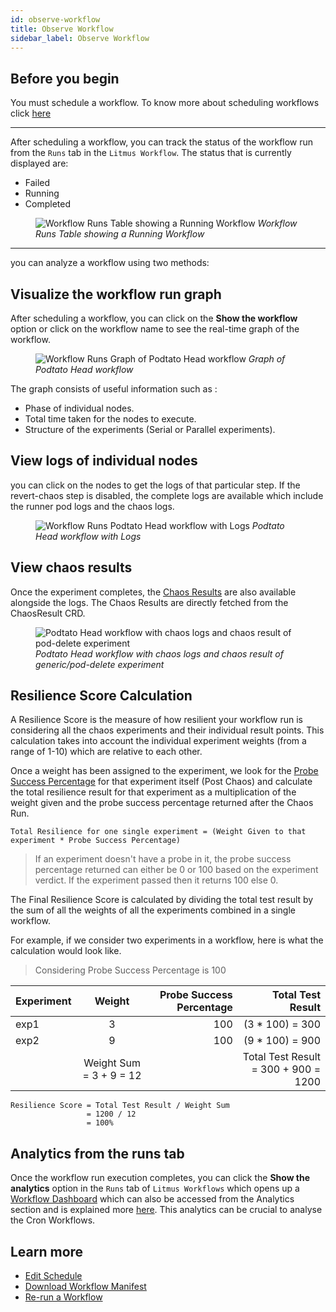 ```yaml
---
id: observe-workflow
title: Observe Workflow
sidebar_label: Observe Workflow
---
```


## Before you begin

You must schedule a workflow. To know more about scheduling workflows click [here](schedule-workflow)

---

After scheduling a workflow, you can track the status of the workflow run from the `Runs` tab in the `Litmus Workflow`. The status that is currently displayed are:

- Failed
- Running
- Completed

<figure>
<img src={require('../assets/user-guides/injecting-fault/observe-workflow/runs-table.png').default} alt="Workflow Runs Table showing a Running Workflow" />
<i>Workflow Runs Table showing a Running Workflow</i>
</figure>

---

you can analyze a workflow using two methods:

## Visualize the workflow run graph

After scheduling a workflow, you can click on the **Show the workflow** option or click on the workflow name to see the real-time graph of the workflow.

<figure>
<img src={require('../assets/user-guides/injecting-fault/observe-workflow/running-workflow.png').default} alt="Workflow Runs Graph of Podtato Head workflow" />
<i>Graph of Podtato Head workflow</i>
</figure>

The graph consists of useful information such as :

- Phase of individual nodes.
- Total time taken for the nodes to execute.
- Structure of the experiments (Serial or Parallel experiments).

## View logs of individual nodes

you can click on the nodes to get the logs of that particular step. If the revert-chaos step is disabled, the complete logs are available which include the runner pod logs and the chaos logs.

<figure>
<img src={require('../assets/user-guides/injecting-fault/observe-workflow/running-workflow-with-logs.png').default} alt="Workflow Runs Podtato Head workflow with Logs" />
<i>Podtato Head workflow with Logs</i>
</figure>

## View chaos results

Once the experiment completes, the [Chaos Results](../concepts/chaos-results) are also available alongside the logs. The Chaos Results are directly fetched from the ChaosResult CRD.

<figure>
<img src={require('../assets/user-guides/injecting-fault/observe-workflow/completed-workflow-with-chaos-results.png').default} alt="Podtato Head workflow with chaos logs and chaos result of pod-delete experiment" />
<i>Podtato Head workflow with chaos logs and chaos result of generic/pod-delete experiment</i>
</figure>

## Resilience Score Calculation

A Resilience Score is the measure of how resilient your workflow run is considering all the chaos experiments and their individual result points. This calculation takes into account the individual experiment weights (from a range of 1-10) which are relative to each other.

Once a weight has been assigned to the experiment, we look for the [Probe Success Percentage](../concepts/probes#probe-status--deriving-inferences) for that experiment itself (Post Chaos) and calculate the total resilience result for that experiment as a multiplication of the weight given and the probe success percentage returned after the Chaos Run.

```doc
Total Resilience for one single experiment = (Weight Given to that experiment * Probe Success Percentage)
```

> If an experiment doesn't have a probe in it, the probe success percentage returned can either be 0 or 100 based on the experiment verdict. If the experiment passed then it returns 100 else 0.

The Final Resilience Score is calculated by dividing the total test result by the sum of all the weights of all the experiments combined in a single workflow.

For example, if we consider two experiments in a workflow, here is what the calculation would look like.

> Considering Probe Success Percentage is 100

| Experiment |         Weight          | Probe Success Percentage |                    Total Test Result |
| :--------- | :---------------------: | -----------------------: | -----------------------------------: |
| exp1       |            3            |                      100 |                     (3 \* 100) = 300 |
| exp2       |            9            |                      100 |                     (9 \* 100) = 900 |
|            | Weight Sum = 3 + 9 = 12 |                          | Total Test Result = 300 + 900 = 1200 |

```
Resilience Score = Total Test Result / Weight Sum
                 = 1200 / 12
                 = 100%
```

## Analytics from the runs tab

Once the workflow run execution completes, you can click the **Show the analytics** option in the `Runs` tab of `Litmus Workflows` which opens up a [Workflow Dashboard](../user-guides/analyze-workflow) which can also be accessed from the Analytics section and is explained more [here](../user-guides/analyze-workflow). This analytics can be crucial to analyse the Cron Workflows.

## Learn more

- [Edit Schedule](edit-schdule)
- [Download Workflow Manifest](download-workflow-manifest)
- [Re-run a Workflow](re-run-workflow)
